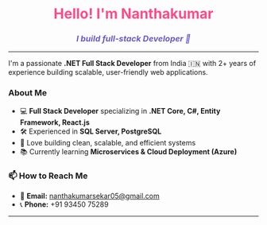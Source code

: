 <h1 align="center" style="color:#ff4b87;">Hello! I'm Nanthakumar</h1>
<h3 align="center" style="color:#6a5acd;"><i>I build full-stack Developer 🚀</i></h3>

---

I'm a passionate **.NET Full Stack Developer** from India 🇮🇳 with 2+ years of experience building scalable, user-friendly web applications.

### About Me
- 💻 **Full Stack Developer** specializing in **.NET Core, C#, Entity Framework, React.js**
- 🛠 Experienced in **SQL Server, PostgreSQL**
- 🚀 Love building clean, scalable, and efficient systems
- 📚 Currently learning **Microservices & Cloud Deployment (Azure)**

### 📫 How to Reach Me
- 📧 **Email:** nanthakumarsekar05@gmail.com  
- 📞 **Phone:** +91 93450 75289  

---
